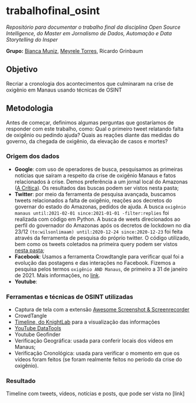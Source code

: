 # trabalhofinal_osint
_Repositório para documentar o trabalho final da disciplina Open Source Intelligence, do Master em Jornalismo de Dados, Automação e Data Storytelling do Insper_

**Grupo:** [Bianca Muniz](https://github.com/biamuniz), [Meyrele Torres](https://github.com/meyrele), Ricardo Grinbaum

## Objetivo
Recriar a cronologia dos acontecimentos que culminaram na crise de oxigênio em Manaus usando técnicas de OSINT

## Metodologia
Antes de começar, definimos algumas perguntas que gostaríamos de responder com este trabalho, como: Qual o primeiro tweet relatando falta de oxigênio ou pedindo ajuda? Quais as reações diante das medidas do governo, da chegada de oxigênio, da elevação de casos e mortes?

### Origem dos dados
* **Google**: com uso de operadores de busca, pesquisamos as primeiras notícias que saíram a respeito da crise de oxigênio Manaus e fatos relacionados à crise. Demos preferência a um jornal local do Amazonas ([A Crítica](https://www.acritica.com/)). Os resultados das buscas podem ser vistos nesta pasta;
* **Twitter**: por meio da ferramenta de pesquisa avançada, buscamos tweets relacionados a falta de oxigênio, reações aos decretos do governar do estado do Amazonas, pedidos de ajuda. A busca `oxigênio manaus until:2021-02-01 since:2021-01-01 -filter:replies` foi realizada com código em Python. A busca de weets direcionados ao perfil do governador do Amazonas após os decretos de lockdown no dia 23/12 `(to:wilsonlimaam) until:2020-12-24 since:2020-12-23` foi feita através da ferramenta de pesquisa do próprio twitter. O código utilizado, bem como os tweets coletados na primeira query podem ser vistos [nesta pasta](https://github.com/biamuniz/trabalhofinal_osint/tree/main/dados_e_codigo);
* **Facebook**: Usamos a ferramenta Crowdtangle para verificar qual foi a evolução das postagens e das interações no Facebook. Fizemos a pesquisa pelos termos `oxigênio AND Manaus`, de primeiro a 31 de janeiro de 2021. Mais informações, no [link](https://github.com/biamuniz/trabalhofinal_osint/blob/main/dados_e_codigo/facebook_analise.md).
* **Youtube**:

### Ferramentas e técnicas de OSINT utilizadas
* Captura de tela com a extensão [Awesome Screenshot & Screenrecorder](https://chrome.google.com/webstore/detail/awesome-screenshot-screen/nlipoenfbbikpbjkfpfillcgkoblgpmj?hl=pt-BR)
* CrowdTangle
* [Timeline, do KnightLab](https://timeline.knightlab.com/) para a visualização das informações
* [YouTube DataTools](https://tools.digitalmethods.net/netvizz/youtube/)
* Youtube Geofinder
* Verificação Geográfica: usada para conferir locais dos vídeos em Manaus;
* Verificação Cronológica: usada para verificar o momento em que os vídeos foram feitos (se foram realmente feitos no período da crise do oxigênio).

### Resultado
Timeline com tweets, vídeos, notícias e posts, que pode ser vista no [link]

